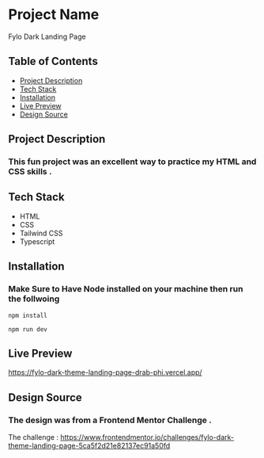 # Project Name

Fylo Dark Landing Page

## Table of Contents

- [Project Description](#project-description)
- [Tech Stack](#tech-stack)
- [Installation](#installation)
- [Live Preview](#live-preview)
- [Design Source](#design-source)

## Project Description

### This fun project was an excellent way to practice my HTML and CSS skills .

## Tech Stack

- HTML
- CSS
- Tailwind CSS
- Typescript

## Installation

### Make Sure to Have Node installed on your machine then run the follwoing

```
npm install

```

```
npm run dev

```

## Live Preview

https://fylo-dark-theme-landing-page-drab-phi.vercel.app/

## Design Source

### The design was from a Frontend Mentor Challenge .

The challenge : https://www.frontendmentor.io/challenges/fylo-dark-theme-landing-page-5ca5f2d21e82137ec91a50fd
